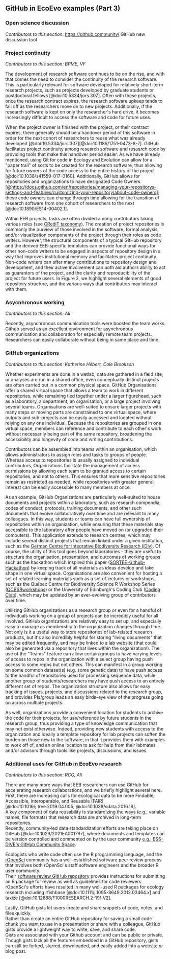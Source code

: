 ## GitHub in EcoEvo examples (Part 3)

### Open science discussion
*Contributors to this section:*
https://github.community/
GitHub new discussion tool

### Project continuity
*Contributors to this section: BPME, VF*  

The development of research software continues to be on the rise, and with that comes the need to consider the continuity of the research software.
This is particularly relevant for software developed for relatively short-term research projects, such as projects developed by graduate students or postdoctoral fellows [@doi:10.5334/jors.307].
Often with these projects, once the research contract expires, the research software upkeep tends to fall off as the researchers move on to new projects.
Additionally, if the research software is kept on only the researcher's hard drive, it becomes increasingly difficult to access the software and code for future uses.

When the project owner is finished with the project, or their contract expires, there generally should be a handover period of this software in order for the next cohort of researchers to reuse what was already developed [@doi:10.5334/jors.307][@doi:10.1186/1751-0473-8-7].
GitHub facilitates project continuity among research software and research code by providing tools that make this handover period easier. 
As we have already mentioned, using Git for code in Ecology and Evolution can allow for a "paper trail" of sorts to be created for the research software, thus allowing for future owners of the code access to the entire history of the project [@doi:10.1038/s41559-017-0160]. 
Additionally, GitHub allows for repositories and organizations to have designated Code Owners [@https://docs.github.com/en/repositories/managing-your-repositorys-settings-and-features/customizing-your-repository/about-code-owners]; these code owners can change through time allowing for the transition of research software from one cohort of researchers to the next [@doi:10.1890/ES14-00402.1].

Within EEB projects, tasks are often divided among contributors taking various roles (see [CRediT taxonomy](https://casrai.org/credit/)). 
The creation of project repositories is commonly the purview of those involved in the software, formal analysis, and/or visualization components of the project through their roles as code writers. 
However, the structural components of a typical GitHub repository and the derived EEB-specific templates can provide functional ways for other non-code writers to be engaged in aspects of repository design in a way that improves institutional memory and facilitates project continuity. 
Non-code writers can offer many contributions to repository design and development, and their active involvement can both aid authors ability to act as guarantors of the project, and the clarity and reproducibility of the project for future users.
In Figure 2, we highlight several elements of good repository structure, and the various ways that contributors may interact with them. 


### Asycnhronous working
*Contributors to this section: Ali*

Recently, asynchronous communication tools were boosted the team works.
Github served as an excellent environment for asynchronous communication and collaboration for especially remote team projects.
Researchers can easily collaborate without being in same place and time.


### GitHub organizations

*Contributors to this section: Katherine Hébert, Cole Brookson*

Whether experiments are done in a wetlab, data are gathered in a field site, or analyses are run in a shared office, even conceptually distinct projects are often carried out in a common physical space. 
GitHub Organisations offer a shared virtual space that allows a team to work in different repositories, while remaining tied together under a larger figurehead, such as a laboratory, a department, an organisation, or a large project involving several teams. 
Organisations are well-suited to ensure larger projects with many steps or moving parts are constrained to one virtual space, where outputs and sub-projects can be easily accessed and located without relying on any one individual. 
Because the repositories are grouped in one virtual space, members can reference and contribute to each other's work without necessarily being part of the same repository, broadening the accessibility and longevity of code and writing contributions. 

Contributors can be assembled into teams within an organisation, which allows administrators to assign roles and tasks to groups of people. 
Whereas access to repositories is usually assigned to individual contributors, Organizations facilitate the management of access permissions by allowing each team to be granted access to certain repositories, and not to others. 
This ensures that more sensitive repositories remain as restricted as needed, while repositories with greater general interest can be easily accessible to many members at once.

As an example, GitHub Organizations are particularly well-suited to house documents and projects within a laboratory, such as research compendia, codes of conduct, protocols, training documents, and other such documents that evolve collaboratively over time and are relevant to many colleagues. 
In this way, students or teams can have full ownership of repositories within an organization, while ensuring that these materials stay accessible to the laboratory after people have moved on (or upgraded their computers). 
This application extends to research centres, which may include several distinct projects that remain linked under a given institution, such as the [German Centre for Integrative Biodiversity Research (iDiv)](https://github.com/idiv-biodiversity).
Of course, the utility of this tool goes beyond laboratories - they are useful to structure the organisation, presentation, and outcomes of working groups such as the hackathon which inspired this paper ([SORTEE-Github-Hackathon](https://github.com/SORTEE-Github-Hackathon)) by keeping track of all materials as ideas develop and take shape in one virtual space.
Organisations are also convenient for hosting a set of related learning materials such as a set of lectures or workshops, such as the Québec Centre for Biodiversity Science R Workshop Series ([QCBSRworkshops](https://github.com/QCBSRworkshops)) or the University of Edinburgh's Coding Club ([Coding Club](https://github.com/ourcodingclub)), which may be updated by an ever-evolving group of contributors over time.

Utilizing GitHub organizations as a research group or even for a handful of individuals working on a group of projects can be incredibly useful for all involved. 
GitHub organizations are relatively easy to set up, and especially easy to manage as membership to the organization changes through time. 
Not only is it a useful way to store repositories of lab-related research products, but it's also incredibly helpful for storing "living documents" that may be edited frequently, and may be linked to a lab website (that could also be generated via a repository that lives within the organization!). 
The use of the "Teams" feature can allow certain groups to have varying levels of access to repos in the organization with a select group having push access to some repos but not others. 
This can manifest in a group working on some common dataset(s) (e.g. some genetic data) to have push access to the handful of repositories used for processing sequence data, while another group of students/researchers may have push access to an entirely different set of repos. 
The organization structure also allows for easy tracking of issues, projects, and discussions related to the research group, and provides PIs/group leads an easy birds-eye view of the progress going on across multiple projects.

As well, organizations provide a convenient location for students to archive the code for their projects, for use/reference by future students in the research group, thus providing a type of knowledge communication that may not exist otherwise. 
Indeed, providing new students with access to the organization and ideally a template repository for lab projects can soften the burden on those new to the software, in that it provides them with examples to work off of, and an online location to ask for help from their labmates and/or advisors through tools like projects, discussions, and issues.

### Additional uses for GitHub in EcoEvo research 
*Contributors to this section: RCO, Ali*  

There are many more ways that EEB researchers can use GitHub for accelerating research collaborations, and we briefly highlight several here.  
First, there are increasing calls for ecological data to be more Findable, Accessible, Interoperable, and Reusable (FAIR) [@doi:10.1016/j.tree.2019.04.005; @doi:10.1038/sdata.2016.18].  
A key component of data reusability is standardizing the ways (e.g., variable names, file formats) that research data are archived in long-term repositories.  
Recently, community-led data standardization efforts are taking place on GitHub [@doi:10.1029/2021EA001797], where documents and templates can be version controlled and commented on by the user community [e.g., ESS-DIVE's GitHub Community Space](https://github.com/ess-dive-community).  

Ecologists who write code often use the R programming language, and the [rOpenSci](https://ropensci.org/) community has a well-established software peer review process that involves both rOpenSci's staff software engineers and the broader R user community.  
Their [software review GitHub repository](https://github.com/ropensci/software-review/) provides instructions for submitting an R package for review as well as guidelines for code reviewers.  
rOpenSci's efforts have resulted in many well-used R packages for ecology research including rfishbase [@doi:10.1111/j.1095-8649.2012.03464.x] and taxize [@doi:10.12688/F1000RESEARCH.2-191.V2].  

Lastly, GitHub gists let users create and share snippets of code, notes, and files quickly.  
Rather than create an entire GitHub repository for saving a small code chunk you want to use in a presentation or share with a colleague, GitHub gists provide a lightweight way to write, save, and share code.  
Gists are associated with your Github account and can be public or private.  
Though gists lack all the features embedded in a GitHub repository, gists can still be forked, starred, downloaded, and easily added into a website or blog post.   



